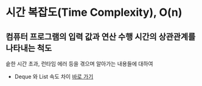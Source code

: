 # 시간 복잡도(Time Complexity), O(n)  
## 컴퓨터 프로그램의 입력 값과 연산 수행 시간의 상관관계를 나타내는 척도  

숱한 시간 초과, 런타임 에러 등을 겪으며 알아가는 내용들에 대하여

* Deque 와 List 속도 차이 [바로 가기]()
